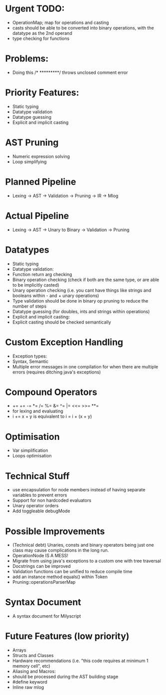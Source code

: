 # Urgent TODO:
 - OperationMap; map for operations and casting
 - casts should be able to be converted into binary operations, with the datatype as the 2nd operand
 - type checking for functions

# Problems:
 - Doing this /* *********/ throws unclosed comment error

# Priority Features:
 - Static typing
 - Datatype validation
 - Datatype guessing
 - Explicit and implicit casting

# AST Pruning
 - Numeric expression solving
 - Loop simplifying

# Planned Pipeline
- Lexing -> AST -> Validation -> Pruning -> IR -> Mlog

# Actual Pipeline
- Lexing -> AST -> Unary to Binary -> Validation -> Pruning

# Datatypes
 - Static typing
 - Datatype validation:
  - Function return arg checking
  - Binary operation checking (check if both are the same type, or are able to be implicitly casted)
  - Unary operation checking (i.e. you cant have things like strings and booleans within - and + unary operations)
  - Type validation should be done in binary op pruning to reduce the number of steps
 - Datatype guessing (for doubles, ints and strings within operations)
 - Explicit and implicit casting:
  - Explicit casting should be checked semantically

# Custom Exception Handling
- Exception types:
 - Syntax, Semantic
- Multiple error messages in one compilation for when there are multiple errors (requires ditching java's exceptions)

# Compound Operators
 - += += -= *= /= %= &= ^= |= <<= >>= **=
 - for lexing and evaluating
 - i += x + y    is equivalent to   i = i + (x + y)

# Optimisation
 - Var simplification
 - Loops optimisation

# Technical Stuff
 - use encapsulation for node members instead of having separate variables to prevent errors
 - Support for non hardcoded evaluators
 - Unary operator orders
 - Add toggleable debugMode

# Possible Improvements
 - (Technical debt) Unaries, consts and binary operators being just one class may cause complications in the long run. 
  - OperationNode IS A MESS!
 - Migrate from using java's exceptions to a custom one with tree traversal
 - Docstrings can be improved
 - Validation functions can be unified to reduce compile time
 - add an instance method equals() within Token
 - Pruning::operationsParserMap

# Syntax Document
 - A syntax document for Milyscript

# Future Features (low priority)
 - Arrays
 - Structs and Classes
 - Hardware recommendations (i.e. "this code requires at minimum 1 memory cell", etc)
 - Aliasing and Macros:
  - should be processed during the AST building stage
  - #define keyword
 - Inline raw mlog